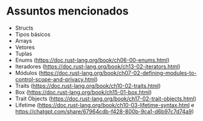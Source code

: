 # Assuntos mencionados

- Structs
- Tipos básicos
- Arrays
- Vetores
- Tuplas
- Enums (https://doc.rust-lang.org/book/ch06-00-enums.html)
- Iteradores (https://doc.rust-lang.org/book/ch13-02-iterators.html)
- Módulos (https://doc.rust-lang.org/book/ch07-02-defining-modules-to-control-scope-and-privacy.html)
- Traits (https://doc.rust-lang.org/book/ch10-02-traits.html)
- Box (https://doc.rust-lang.org/book/ch15-01-box.html)
- Trait Objects (https://doc.rust-lang.org/book/ch17-02-trait-objects.html)
- Lifetime (https://doc.rust-lang.org/book/ch10-03-lifetime-syntax.html e https://chatgpt.com/share/67964cdb-f428-800b-9ca1-d6b97c7d74a9)
